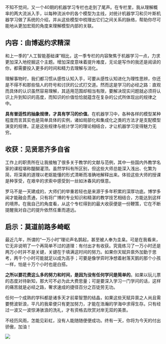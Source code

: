 不知不觉间，又一个40期的机器学习专栏也走到了尾声。在专栏里，我从理解概率的两大流派入手，以每种流派中的各个模型为主线，对统计机器学习和贝叶斯机器学习做了系统的介绍，并从这些模型中梳理出它们之间关系的脉络，帮助你尽可能地从更加宏观的角度来理解模型内部的关联。

## 内容：由博返约求精深

和上一季的“人工智能基础课”相比，这一季专栏的内容聚焦于机器学习一点，力求更加深入地挖掘这个主题。增加深度意味着提升难度，无论是写作的我还是阅读的你，都需要投入更多的时间和精力去理解与消化。

理解事物时，我们都习惯从感性认知入手，可要从感性认知进化为理性思辨，你还是不得不和那些恼人的符号和讨厌的公式打交道。然而这是学习的必经之路：直观而具体的认识虽然容易理解，其适用范围却相当有限，要解决现实问题就必须将认识上升到知识的高度，而知识的价值恰恰就蕴含在复杂的公式所体现出的规律之中。

**具有普适性的抽象规律，才具有学习的价值**。在机器学习中，各种各样的模型某种程度而言其实也是简单具体的实例，诸如局部化和集成化之类的方法才是支配模型演变的规律。正是这些规律与统计学习的理论相结合，才让机器学习变得魅力无穷。

## 收获：见贤思齐多自省

工作上的职责所在让我接触了很多关于教学的文献与范例，其中一些国内外教学名家的课程堪称醍醐灌顶。虽然学科有所区别，但这些大师总能深入浅出、化繁为简，将深奥的道理以老妪能懂的形式清晰而准确地解释出来。体验这些大师的授课是种享受，在艰辛的求索中感受到一丝如沐春风的惬意。

罗马不是一天建成的，大师们的举重若轻也是来源于多年积累的深厚功底。博学多闻才能融会贯通，只有将广博的专业知识和精湛的教学技艺相结合，方能达到这样的境界。在我自己的角度看，从这个专栏得到的最大收获便是一份鞭策，它在不断提醒我对自己的提升依然任重而道远。

## 启示：莫道前路多崎岖

最近几年，所谓的“一万小时”理论声名鹊起，甚至被人奉为圭臬。可是在我看来，它无非说明了一个再简单不过的道理：有付出才有收获。究竟练习了一万小时还是两万小时并不是关键，关键在于填满这时间的努力。如果你天赋异禀外加勤于思考，两千个小时可能就足以成为高手；可要是像学弈时净想着射落天鹅的那个小孩一样，怕是十万个小时也是白搭。

**之所以要花费这么多的努力和时间，是因为没有任何学问是简单的**。如果以玩儿票的态度对待新知，那大可不必为此大费思量；可是要深入学习一门学问的话，这样的痛苦就是必经之路，奢求速成的捷径百分之百徒劳无功。

任何一个成熟的学科都是诸多天才前辈智慧的结晶，如果这些天赋异禀之人尚且需要劈波斩浪，平凡的我辈便只有更加努力，才能在浩瀚的学海中求得生存。只有经过一波又一波惊涛骇浪的洗礼，才有资格去欣赏对岸无双的美景。

不经历风雨，怎能见彩虹，没有人能随随便便成功。终有一天，你将为今天的付出骄傲，加油！

[![](https://static001.geekbang.org/resource/image/f6/34/f691d4aa61d15c576d5a2128d6a95134.jpg?wh=1142*801)](http://geektime.mikecrm.com/yweliWa)